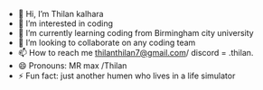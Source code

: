 - 👋 Hi, I’m Thilan kalhara
- 👀 I’m interested in coding
- 🌱 I’m currently learning coding from Birmingham city university
- 💞️ I’m looking to collaborate on any coding team
- 📫 How to reach me thilanthilan7@gmail.com/ discord = .thilan.
- 😄 Pronouns: MR max /Thilan
- ⚡ Fun fact: just another humen who lives in a life simulator

<!---
Thilankalhara/Thilankalhara is a ✨ special ✨ repository because its `README.md` (this file) appears on your GitHub profile.
You can click the Preview link to take a look at your changes.
--->
